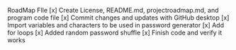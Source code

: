 RoadMap FIle
[x]  Create License, README.md, projectroadmap.md, and program code file
[x]  Commit changes and updates with GitHub desktop
[x]  Import variables and characters to be used in password generator
[x]  Add for loops 
[x]  Added random password shuffle
[x]  Finish code and verify it works
